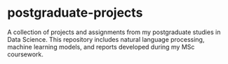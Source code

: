 # postgraduate-projects
A collection of projects and assignments from my postgraduate studies in Data Science. This repository includes natural language processing, machine learning models, and reports developed during my MSc coursework.
